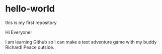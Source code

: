 # hello-world
this is my first repository

Hi Everyone!

I am learning Github so I can make a text adventure game with my buddy Richard!
Peace outside.
